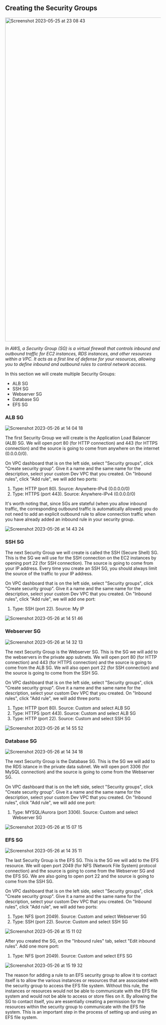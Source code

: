 ## Creating the Security Groups

<img width="1044" alt="Screenshot 2023-05-25 at 23 08 43" src="https://github.com/leorickli/wordpress-aws/assets/106999054/be107717-0b37-4f0f-8699-5613ca8ff3e3">

*In AWS, a Security Group (SG) is a virtual firewall that controls inbound and outbound traffic for EC2 instances, RDS instances, and other resources within a VPC. It acts as a first line of defense for your resources, allowing you to define inbound and outbound rules to control network access.*

In this section we will create multiple Security Groups:

- ALB SG
- SSH SG
- Webserver SG
- Database SG
- EFS SG

### ALB SG

![Screenshot 2023-05-26 at 14 04 18](https://github.com/leorickli/wordpress-aws/assets/106999054/d5c35f11-145a-409a-b7fd-fcfc0537b81a)

The first Security Group we will create is the Application Load Balancer (ALB) SG. We will open port 80 (for HTTP connection) and 443 (for HTTPS connection) and the source is going to come from anywhere on the internet (0.0.0.0/0).

On VPC dashboard that is on the left side, select "Security groups", click "Create security group". Give it a name and the same name for the description, select your custom Dev VPC that you created. On "Inbound rules", click "Add rule", we will add two ports:

1. Type: HTTP (port 80). Source: Anywhere-IPv4 (0.0.0.0/0)
2. Type: HTTPS (port 443). Source: Anywhere-IPv4 (0.0.0.0/0)

It's worth noting that, since SGs are stateful (when you allow inbound traffic, the corresponding outbound traffic is automatically allowed) you do not need to add an explicit outbound rule to allow connection traffic when you have already added an inbound rule in your security group.

![Screenshot 2023-05-26 at 14 43 24](https://github.com/leorickli/wordpress-aws/assets/106999054/195c45ab-bc10-4f51-92ae-6f32a01d9f02)

### SSH SG

The next Security Group we will create is called the SSH (Secure Shell) SG. This is the SG we will use for the SSH connection on the EC2 instances by opening port 22 (for SSH connection). The source is going to come from your IP address. Every time you create an SSH SG, you should always limit the source of the traffic to your IP address.

On VPC dashboard that is on the left side, select "Security groups", click "Create security group". Give it a name and the same name for the description, select your custom Dev VPC that you created. On "Inbound rules", click "Add rule", we will add one port:

1. Type: SSH (port 22). Source: My IP

![Screenshot 2023-05-26 at 14 51 46](https://github.com/leorickli/wordpress-aws/assets/106999054/ee5b6401-ef8e-4d0a-82ab-d2256b194105)

### Webserver SG

![Screenshot 2023-05-26 at 14 32 13](https://github.com/leorickli/wordpress-aws/assets/106999054/4e4e6ea0-3fe6-42c9-9316-349d37ed2a28)

The next Security Group is the Webserver SG. This is the SG we will add to the webservers in the private app subnets. We will open port 80 (for HTTP connection) and 443 (for HTTPS connection) and the source is going to come from the ALB SG. We will also open port 22 (for SSH connection) and the source is going to come from the SSH SG.

On VPC dashboard that is on the left side, select "Security groups", click "Create security group". Give it a name and the same name for the description, select your custom Dev VPC that you created. On "Inbound rules", click "Add rule", we will add three ports:

1. Type: HTTP (port 80). Source: Custom and select ALB SG
2. Type: HTTPS (port 443). Source: Custom and select ALB SG
3. Type: HTTP (port 22). Source: Custom and select SSH SG

![Screenshot 2023-05-26 at 14 55 52](https://github.com/leorickli/wordpress-aws/assets/106999054/d34f95e3-82fe-4756-b870-9ef787ce9dbd)

### Database SG

![Screenshot 2023-05-26 at 14 34 18](https://github.com/leorickli/wordpress-aws/assets/106999054/76f74ce6-4e8e-4bcb-9f7f-6b4a7ff7f168)

The next Security Group is the Database SG. This is the SG we will add to the RDS istance in the private data subnet. We will open port 3306 (for MySQL connection) and the source is going to come from the Webserver SG.

On VPC dashboard that is on the left side, select "Security groups", click "Create security group". Give it a name and the same name for the description, select your custom Dev VPC that you created. On "Inbound rules", click "Add rule", we will add one port:

1. Type: MYSQL/Aurora (port 3306). Source: Custom and select Webserver SG

![Screenshot 2023-05-26 at 15 07 15](https://github.com/leorickli/wordpress-aws/assets/106999054/73ef3e53-5031-48cc-aec5-9bdc58168462)

### EFS SG

![Screenshot 2023-05-26 at 14 35 11](https://github.com/leorickli/wordpress-aws/assets/106999054/b38d1ca9-d565-4fa2-8520-33619430c080)

The last Security Group is the EFS SG. This is the SG we will add to the EFS resource. We will open port 2049 (for NFS (Network File System) protocol connection) and the source is going to come from the Webserver SG and the EFS SG. We are also going to open port 22 and the source is going to come from the SSH SG.

On VPC dashboard that is on the left side, select "Security groups", click "Create security group". Give it a name and the same name for the description, select your custom Dev VPC that you created. On "Inbound rules", click "Add rule", we will add two ports:

1. Type: NFS (port 2049). Source: Custom and select Webserver SG
2. Type: SSH (port 22). Source: Custom and select SSH SG

![Screenshot 2023-05-26 at 15 11 02](https://github.com/leorickli/wordpress-aws/assets/106999054/30680c47-5e93-4545-8996-25c58e5f55b6)

After you created the SG, on the "Inbound rules" tab, select "Edit inbound rules". Add one more port:

1. Type: NFS (port 2049). Source: Custom and select EFS SG

![Screenshot 2023-05-26 at 15 19 32](https://github.com/leorickli/wordpress-aws/assets/106999054/a28bb819-a8c0-4e31-9775-f662446e0ced)

The reason for adding a rule to an EFS security group to allow it to contact itself is to allow the various instances or resources that are associated with the security group to access the EFS file system. Without this rule, the instances or resources would not be able to communicate with the EFS file system and would not be able to access or store files on it. By allowing the SG to contact itself, you are essentially creating a permission for the resources within the security group to communicate with the EFS file system. This is an important step in the process of setting up and using an EFS file system.
